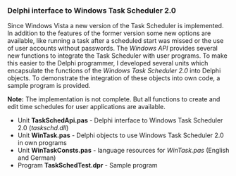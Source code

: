 ### Delphi interface to Windows Task Scheduler 2.0

Since Windows Vista a new version of the Task Scheduler is implemented. In 
addition to the features of the former version some new options are available, 
like running a task after a scheduled start was missed or the use of user 
accounts without passwords. The *Windows API* provides several new functions to 
integrate the Task Scheduler with user programs. To make this easier to the 
Delphi programmer, I developed several units which encapsulate the functions of
the *Windows Task Scheduler 2.0* into Delphi objects. To demonstrate the 
integration of these objects into own code, a sample program is provided.

**Note:** The implementation is not complete. But all functions to create and edit 
time schedules for user applications are available.

 - Unit **TaskSchedApi.pas** - Delphi interface to Windows Task Scheduler 2.0 (*taskschd.dll*)
 - Unit **WinTask.pas** - Delphi objects to use Windows Task Scheduler 2.0 in own programs
 - Unit **WinTaskConsts.pas** - language resources for *WinTask.pas* (English and German)
 - Program **TaskSchedTest.dpr** - Sample program
